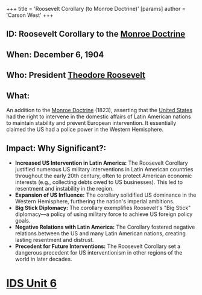 +++
 title = 'Roosevelt Corollary (to Monroe Doctrine)'
[params]
	author = 'Carson West'
+++
## ID: Roosevelt Corollary to the [Monroe Doctrine](./../monroe-doctrine/)

## When: December 6, 1904

## Who:  President [Theodore Roosevelt](./../theodore-roosevelt/)

## What:  
An addition to the [Monroe Doctrine](./../monroe-doctrine/) (1823), asserting that the [United States](./../united-states/) had the right to intervene in the domestic affairs of Latin American nations to maintain stability and prevent European intervention.  It essentially claimed the US had a police power in the Western Hemisphere.

## Impact: Why Significant?:
* **Increased US Intervention in Latin America:** The Roosevelt Corollary justified numerous US military interventions in Latin American countries throughout the early 20th century, often to protect American economic interests (e.g., collecting debts owed to US businesses). This led to resentment and instability in the region.
* **Expansion of US Influence:**  The corollary solidified US dominance in the Western Hemisphere, furthering the nation's imperial ambitions.
* **Big Stick Diplomacy:** The corollary exemplifies Roosevelt's "Big Stick" diplomacy—a policy of using military force to achieve US foreign policy goals.
* **Negative Relations with Latin America:** The Corollary fostered negative relations between the US and many Latin American nations, creating lasting resentment and distrust.
* **Precedent for Future Interventions:** The Roosevelt Corollary set a dangerous precedent for US interventionism in other regions of the world in later decades.

# [IDS Unit 6](./../ids-unit-6/)
